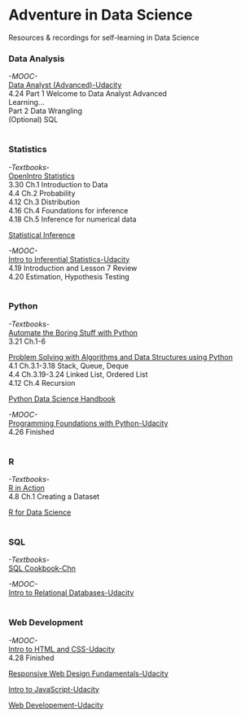 # Adventure in Data Science
Resources & recordings for self-learning in Data Science 

### Data Analysis
*-MOOC-* <br>
[Data Analyst (Advanced)-Udacity](https://classroom.udacity.com/nanodegrees/nd002-cn-advanced/syllabus/core-curriculum) <br>
4.24 Part 1 Welcome to Data Analyst Advanced <br>
Learning...<br>
Part 2 Data Wrangling <br>
(Optional) SQL <br>
<br>

### Statistics 
*-Textbooks-* <br>
[OpenIntro Statistics](https://www.openintro.org/download.php?file=os3_tablet&referrer=/stat/textbook.php) <br>
3.30 Ch.1 Introduction to Data <br>
4.4 Ch.2 Probability <br>
4.12 Ch.3 Distribution <br>
4.16 Ch.4 Foundations for inference <br>
4.18 Ch.5 Inference for numerical data <br>

[Statistical Inference](https://fsalamri.files.wordpress.com/2015/02/casella_berger_statistical_inference1.pdf) <br>

*-MOOC-* <br>
[Intro to Inferential Statistics-Udacity](https://cn.udacity.com/course/intro-to-inferential-statistics--ud201)<br>
4.19 Introduction and Lesson 7 Review <br>
4.20 Estimation, Hypothesis Testing <br>
<br>

### Python
*-Textbooks-* <br>
[Automate the Boring Stuff with Python](https://automatetheboringstuff.com/) <br>
3.21 Ch.1-6 <br>

[Problem Solving with Algorithms and Data Structures using Python](https://interactivepython.org/runestone/static/pythonds/index.html) <br>
4.1 Ch.3.1-3.18 Stack, Queue, Deque <br>
4.4 Ch.3.19-3.24 Linked List, Ordered List <br>
4.12 Ch.4 Recursion <br>

[Python Data Science Handbook](https://jakevdp.github.io/PythonDataScienceHandbook/) <br>

*-MOOC-* <br>
[Programming Foundations with Python-Udacity](https://classroom.udacity.com/courses/ud036) <br>
4.26 Finished <br>
<br>

### R
*-Textbooks-* <br>
[R in Action](https://www.manning.com/books/r-in-action-second-edition?a_bid=5c2b1e1d&a_aid=RiA2ed) <br>
4.8 Ch.1 Creating a Dataset <br>

[R for Data Science](http://r4ds.had.co.nz/) <br>
<br>

### SQL
*-Textbooks-*  <br>
[SQL Cookbook-Chn](http://vdisk.weibo.com/s/al6dG90GHcosB?category_id=0...ref)  <br>

*-MOOC-* <br>
[Intro to Relational Databases-Udacity](https://classroom.udacity.com/courses/ud197) <br>
<br>

### Web Development
*-MOOC-* <br>
[Intro to HTML and CSS-Udacity](https://classroom.udacity.com/courses/ud001)<br>
4.28 Finished<br>

[Responsive Web Design Fundamentals-Udacity](https://classroom.udacity.com/courses/ud893)<br>

[Intro to JavaScript-Udacity](https://classroom.udacity.com/courses/ud803)<br>

[Web Developement-Udacity](https://classroom.udacity.com/courses/cs253) <br>

